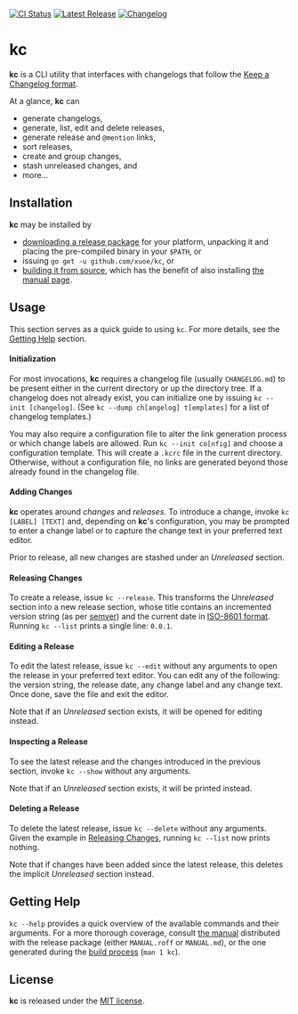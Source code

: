 [![CI Status](https://img.shields.io/github/workflow/status/xuoe/kc/CI?style=flat-square)](https://github.com/xuoe/kc/actions?query=workflow:CI)
[![Latest Release](https://img.shields.io/github/v/release/xuoe/kc?style=flat-square)](https://github.com/xuoe/kc/releases/latest)
[![Changelog](https://img.shields.io/badge/changelog-latest-blue?style=flat-square)](CHANGELOG.md)

# kc

__kc__ is a CLI utility that interfaces with changelogs that follow the [Keep
a Changelog format](https://keepachangelog.com/en/1.0.0/).

At a glance, __kc__ can

* generate changelogs,
* generate, list, edit and delete releases,
* generate release and `@mention` links,
* sort releases,
* create and group changes,
* stash unreleased changes, and
* more...

## Installation

__kc__ may be installed by

- [downloading a release package](https://github.com/xuoe/kc/releases/latest)
  for your platform, unpacking it and placing the pre-compiled binary in your
  `$PATH`, or
- issuing `go get -u github.com/xuoe/kc`, or
- [building it from source](./BUILD.md), which has the benefit of also
  installing [the manual page](./MANUAL.adoc).

## Usage

This section serves as a quick guide to using `kc`. For more details, see the
[Getting Help](#getting-help) section.

#### Initialization

For most invocations, __kc__ requires a changelog file (usually `CHANGELOG.md`)
to be present either in the current directory or up the directory tree. If
a changelog does not already exist, you can initialize one by issuing `kc
--init [changelog]`. (See `kc --dump ch[angelog] t[emplates]` for a list of
changelog templates.)

You may also require a configuration file to alter the link generation process
or which change labels are allowed. Run `kc --init co[nfig]` and choose
a configuration template. This will create a `.kcrc` file in the current
directory. Otherwise, without a configuration file, no links are generated
beyond those already found in the changelog file.

#### Adding Changes

__kc__ operates around _changes_ and _releases_. To introduce a change, invoke
`kc [LABEL] [TEXT]` and, depending on __kc__'s configuration, you may be
prompted to enter a change label or to capture the change text in your
preferred text editor.

Prior to release, all new changes are stashed under an _Unreleased_ section.

#### Releasing Changes

To create a release, issue `kc --release`. This transforms the
_Unreleased_ section into a new release section, whose title contains an
incremented version string (as per [semver](https://semver.org/spec/v2.0.0))
and the current date in [ISO-8601
format](https://en.wikipedia.org/wiki/ISO_8601). Running `kc --list` prints
a single line: `0.0.1`.

#### Editing a Release

To edit the latest release, issue `kc --edit` without any arguments to open
the release in your preferred text editor. You can edit any of the following:
the version string, the release date, any change label and any change text.
Once done, save the file and exit the editor.

Note that if an _Unreleased_ section exists, it will be opened for editing
instead.

#### Inspecting a Release

To see the latest release and the changes introduced in the previous section,
invoke `kc --show` without any arguments.

Note that if an _Unreleased_ section exists, it will be printed instead.

#### Deleting a Release

To delete the latest release, issue `kc --delete` without any arguments. Given
the example in [Releasing Changes](#releasing-changes), running `kc --list` now
prints nothing.

Note that if changes have been added since the latest release, this deletes the
implicit _Unreleased_ section instead.

## Getting Help

`kc --help` provides a quick overview of the available commands and their
arguments. For a more thorough coverage, consult [the manual](./MANUAL.adoc)
distributed with the release package (either `MANUAL.roff` or `MANUAL.md`), or
the one generated during the [build process](./BUILD.md) (`man 1 kc`).

## License

__kc__ is released under the [MIT license](./LICENSE.md).
